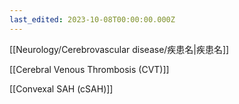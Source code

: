 ```yaml
---
last_edited: 2023-10-08T00:00:00.000Z
---
```




  

  

[[Neurology/Cerebrovascular disease/疾患名|疾患名]]

  

  

  

[[Cerebral Venous Thrombosis (CVT)]]

[[Convexal SAH (cSAH)]]
